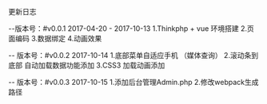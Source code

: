 更新日志

--版本号：#v0.0.1 2017-04-20 -  2017-10-13
  1.Thinkphp + vue 环境搭建
  2.页面编码
  3.数据绑定
  4.动画效果

-- 版本号：#v0.0.2 2017-10-14
  1.底部菜单自适应手机  （媒体查询）
  2.滚动条到底部 自动加载数据功能添加
  3.CSS3 加载动画添加

-- 版本号：#v0.0.3 2017-10-15
  1.添加后台管理Admin.php
  2.修改webpack生成路径
